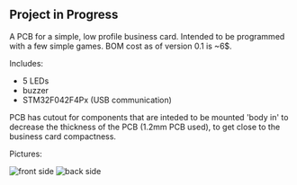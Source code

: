 Project in Progress
----------------------------

A PCB for a simple, low profile business card. Intended to be
programmed with a few simple games. BOM cost as of version 0.1 is ~6$.

Includes: 
- 5 LEDs
- buzzer
- STM32F042F4Px (USB communication)

PCB has cutout for components that are inteded to be mounted 'body in'
to decrease the thickness of the PCB (1.2mm PCB used), to get close to
the business card compactness.

Pictures:

![front side](https://github.com/dadamkovic/business_card/blob/dev/pics/bussiness_card_front.png?raw=true)
![back side](https://github.com/dadamkovic/business_card/blob/dev/pics/bussiness_card_back.png?raw=true)
